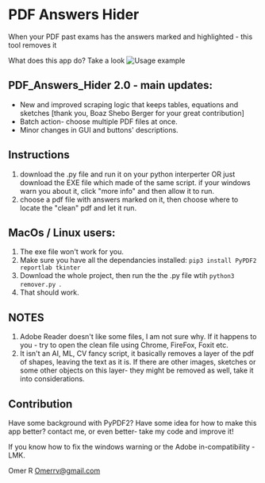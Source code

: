 # PDF Answers Hider
When your PDF past exams has the answers marked and highlighted - this tool removes it

What does this app do?
Take a look
![Usage example](https://github.com/omer-re/PDF_Answers__Hider/blob/master/what%20I%20do.jpg)


## PDF_Answers_Hider 2.0 - main updates:
- New and improved scraping logic that keeps tables, equations and sketches [thank you, Boaz Shebo Berger for your great contribution]
- Batch action- choose multiple PDF files at once.
- Minor changes in GUI and buttons' descriptions.


## Instructions
1. download the .py file and run it on your python interperter OR just download the EXE file which made of the same script.
if your windows warn you about it, click "more info" and then allow it to run.
2. choose a pdf file with answers marked on it, then choose where to locate the "clean" pdf and let it run.

## MacOs / Linux users:
1. The exe file won't work for you.
2. Make sure you have all the dependancies installed: `pip3 install PyPDF2 reportlab tkinter`
3. Download the whole project, then run the the .py file wtih `python3 remover.py `.
4. That should work.

## NOTES
1. Adobe Reader doesn't like some files, I am not sure why. If it happens to you - try to open the clean file using Chrome, FireFox, Foxit etc.
2. It isn't an AI, ML, CV fancy script, it basically removes a layer of the pdf of shapes, leaving the text as it is.
If there are other images, sketches or some other objects on this layer- they might be removed as well, take it into considerations.

## Contribution
Have some background with PyPDF2? 
Have some idea for how to make this app better? contact me, or even better- take my code and improve it!

If you know how to fix the windows warning or the Adobe in-compatibility - LMK.


Omer R
Omerrv@gmail.com
